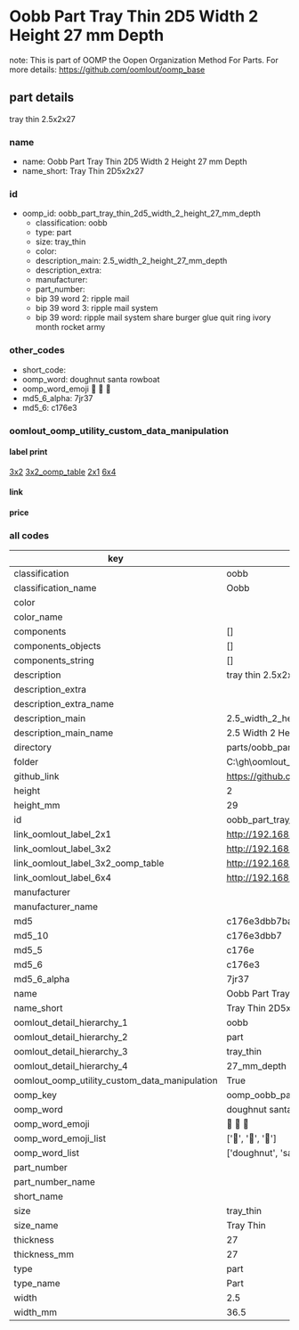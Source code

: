 # Oobb Part Tray Thin 2D5 Width 2 Height 27 mm Depth  

note: This is part of OOMP the Oopen Organization Method For Parts. For more details: https://github.com/oomlout/oomp_base

##  part details
  



tray thin 2.5x2x27



### name
* name: Oobb Part Tray Thin 2D5 Width 2 Height 27 mm Depth
* name_short: Tray Thin 2D5x2x27 
### id
* oomp_id: oobb_part_tray_thin_2d5_width_2_height_27_mm_depth
  * classification: oobb
  * type: part
  * size: tray_thin
  * color: 
  * description_main: 2.5_width_2_height_27_mm_depth
  * description_extra: 
  * manufacturer: 
  * part_number: 
  * bip 39 word 2: ripple mail
  * bip 39 word 3: ripple mail system
  * bip 39 word: ripple mail system share burger glue quit ring ivory month rocket army

### other_codes
* short_code: 
* oomp_word: doughnut santa rowboat
* oomp_word_emoji :doughnut: :santa: :rowboat:
* md5_6_alpha: 7jr37
* md5_6: c176e3






### oomlout_oomp_utility_custom_data_manipulation
#### label print
[3x2](http://192.168.1.245:1112/?label=oomp%207jr37)
[3x2_oomp_table](http://192.168.1.108:1112/?label=oomp%207jr37)
[2x1](http://192.168.1.242:1112/?label=oomp%207jr37)
[6x4](http://192.168.1.55:1112/?label=oomp%207jr37)    

#### link

                              

#### price







### all codes 
| key | value |  
| --- | --- |  
| classification | oobb |  
| classification_name | Oobb |  
| color |  |  
| color_name |  |  
| components | [] |  
| components_objects | [] |  
| components_string | [] |  
| description | tray thin 2.5x2x27 |  
| description_extra |  |  
| description_extra_name |  |  
| description_main | 2.5_width_2_height_27_mm_depth |  
| description_main_name | 2.5 Width 2 Height 27 mm Depth |  
| directory | parts/oobb_part_tray_thin_2d5_width_2_height_27_mm_depth |  
| folder | C:\gh\oomlout_oobb_version_4_generated_parts\parts\oobb_part_tray_thin_2d5_width_2_height_27_mm_depth |  
| github_link | https://github.com/oomlout/oomlout_oomp_part_src/tree/main/parts/oobb_part_tray_thin_2d5_width_2_height_27_mm_depth |  
| height | 2 |  
| height_mm | 29 |  
| id | oobb_part_tray_thin_2d5_width_2_height_27_mm_depth |  
| link_oomlout_label_2x1 | http://192.168.1.242:1112/?label=oomp%207jr37 |  
| link_oomlout_label_3x2 | http://192.168.1.245:1112/?label=oomp%207jr37 |  
| link_oomlout_label_3x2_oomp_table | http://192.168.1.108:1112/?label=oomp%207jr37 |  
| link_oomlout_label_6x4 | http://192.168.1.55:1112/?label=oomp%207jr37 |  
| manufacturer |  |  
| manufacturer_name |  |  
| md5 | c176e3dbb7ba15f98f8f5c53b9a18dd2 |  
| md5_10 | c176e3dbb7 |  
| md5_5 | c176e |  
| md5_6 | c176e3 |  
| md5_6_alpha | 7jr37 |  
| name | Oobb Part Tray Thin 2D5 Width 2 Height 27 mm Depth |  
| name_short | Tray Thin 2D5x2x27  |  
| oomlout_detail_hierarchy_1 | oobb |  
| oomlout_detail_hierarchy_2 | part |  
| oomlout_detail_hierarchy_3 | tray_thin |  
| oomlout_detail_hierarchy_4 | 27_mm_depth |  
| oomlout_oomp_utility_custom_data_manipulation | True |  
| oomp_key | oomp_oobb_part_tray_thin_2d5_width_2_height_27_mm_depth |  
| oomp_word | doughnut santa rowboat |  
| oomp_word_emoji | :doughnut: :santa: :rowboat: |  
| oomp_word_emoji_list | [':doughnut:', ':santa:', ':rowboat:'] |  
| oomp_word_list | ['doughnut', 'santa', 'rowboat'] |  
| part_number |  |  
| part_number_name |  |  
| short_name |  |  
| size | tray_thin |  
| size_name | Tray Thin |  
| thickness | 27 |  
| thickness_mm | 27 |  
| type | part |  
| type_name | Part |  
| width | 2.5 |  
| width_mm | 36.5 |  
